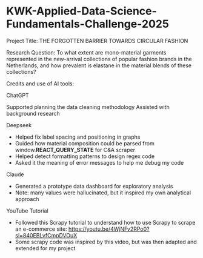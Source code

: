 # KWK-Applied-Data-Science-Fundamentals-Challenge-2025
Project Title: THE FORGOTTEN BARRIER TOWARDS CIRCULAR FASHION

Research Question: To what extent are mono-material garments represented in the new-arrival collections of popular fashion brands in the Netherlands, and how prevalent is elastane in the material blends of these collections?

Credits and use of AI tools:

ChatGPT

Supported planning the data cleaning methodology
Assisted with background research

Deepseek

* Helped fix label spacing and positioning in graphs
* Guided how material composition could be parsed from window.__REACT_QUERY_STATE__ for C&A scraper
* Helped detect formatting patterns to design regex code
* Asked it the meaning of error messages to help me debug my code

Claude

* Generated a prototype data dashboard for exploratory analysis
* Note: many values were hallucinated, but it inspired my own analytical approach

YouTube Tutorial
* Followed this Scrapy tutorial to understand how to use Scrapy to scrape an e-commerce site: https://youtu.be/4WjNFv2RPo0?si=840EBLvfCmpDVOuX
* Some scrapy code was inspired by this video, but was then adapted and extended for my project
